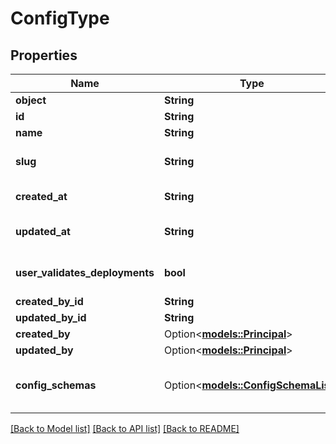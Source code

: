 # ConfigType

## Properties

Name | Type | Description | Notes
------------ | ------------- | ------------- | -------------
**object** | **String** |  | 
**id** | **String** | ID of the config type | 
**name** | **String** | Name of the config type | 
**slug** | **String** | An immutable, code-friendly name for the config type | 
**created_at** | **String** | Timestamp of when the config type was created | 
**updated_at** | **String** | Timestamp of when the config type was last updated | 
**user_validates_deployments** | **bool** | Whether the config type requires user validation for deployments | 
**created_by_id** | **String** |  | 
**updated_by_id** | **String** |  | 
**created_by** | Option<[**models::Principal**](Principal.md)> |  | 
**updated_by** | Option<[**models::Principal**](Principal.md)> |  | 
**config_schemas** | Option<[**models::ConfigSchemaList**](ConfigSchemaList.md)> | Expand the config schemas using 'expand[]=config_schemas' in the query string | 

[[Back to Model list]](../README.md#documentation-for-models) [[Back to API list]](../README.md#documentation-for-api-endpoints) [[Back to README]](../README.md)


